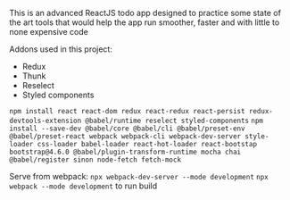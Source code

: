 This is an advanced ReactJS todo app designed to practice some state of the art tools that would help the app run smoother, faster and with little to none expensive code

Addons used in this project:

- Redux
- Thunk
- Reselect
- Styled components

`npm install react react-dom redux react-redux react-persist redux-devtools-extension @babel/runtime reselect styled-components`
`npm install --save-dev @babel/core @babel/cli @babel/preset-env @babel/preset-react webpack webpack-cli webpack-dev-server style-loader css-loader babel-loader react-hot-loader react-bootstap bootstrap@4.6.0 @babel/plugin-transform-runtime mocha chai @babel/register sinon node-fetch fetch-mock`

Serve from webpack:
`npx webpack-dev-server --mode development`
`npx webpack --mode development` to run build
